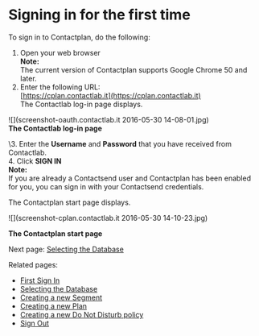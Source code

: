 # Signing in for the first time

To sign in to Contactplan, do the following:  

1. Open your web browser  
  **Note:**  
  The current version of Contactplan supports Google Chrome 50 and later.  
2. Enter the following URL:  
  [https://cplan.contactlab.it](https://cplan.contactlab.it)  
  The Contactlab log-in page displays. 
 
![](screenshot-oauth.contactlab.it 2016-05-30 14-08-01.jpg)  
**The Contactlab log-in page**  
  
\3. Enter the **Username** and **Password** that you have received from Contactlab.  
4. Click **SIGN IN**  
  **Note:**  
  If you are already a Contactsend user and Contactplan has been enabled for you, you can sign in with your Contactsend credentials.  

The Contactplan start page displays. 

![](screenshot-cplan.contactlab.it 2016-05-30 14-10-23.jpg)  

**The Contactplan start page**

Next page: [Selecting the Database](selecting_the_database.md)

Related pages:
* [First Sign In](first_sign_in.md)
* [Selecting the Database](selecting_the_database.md)
* [Creating a new Segment](creating_a_new_segment.md)
* [Creating a new Plan](creating_a_new_plan.md)
* [Creating a new Do Not Disturb policy](creating_a_new_do_not_disturb_policy.md) 
* [Sign Out](sign_out.md)







